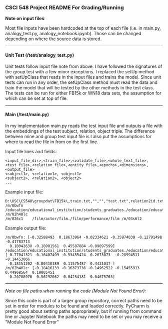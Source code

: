 ### CSCI 548 Project README For Grading/Running

**Note on input files**:

Most file inputs have been hardcoded at the top of each file (i.e. in main.py, analogy_test.py, analogy_notebook.ipynb).
Those can be changed depending on where the source data is stored.

---
#### Unit Test (/test/analogy_test.py)

Unit tests follow input file note from above. I have followed the signatures of the group test with a few minor
exceptions. I replaced the setUp method with setUpClass that reads in the input files and trains the model. Since unit
tests can run in any order, the setUpClass method must read the data and train the model that will be tested by
the other methods in the test class. The tests can be run for either FB15k or WN18 data sets, the assumption for which
can be set at top of file.

---

#### Main (/test/main.py)

In my implementation main.py reads the test input file and outputs a file with the embeddings of the test subject,
relation, object triple. The difference between mine and group test input file is I also put the assumptions for
where to read the file in from on the first line.

Input file lines and fields:
```text
<input_file_dir>,<train_file>,<validate_file>,<whole_text_file>,<test_file>,<relation_file>,<entity_file>,<epochs>,<dimensions>,<output_file>
<subject1>, <relation1>, <object1>
<subject2>, <relation2>, <object2>
...
```

Example input file:
```text
D:\USC\CS548\groupdat\FB15k\,train.txt,"","","test.txt",relation2id.txt,entity2id.txt,2,20,D:\USC\CS548\ditk\graph\embedding\analogy\test\G9_embedding_test_output_FB15k.txt
/m/0bwfn	/education/educational_institution/students_graduates./education/education/major_field_of_study	/m/02h40lc
/m/026c1	/film/actor/film./film/performance/film	/m/03s6l2
```
Example output file:
```text
/m/0bwfn: [-0.32588493  0.18673964 -0.02334621 -0.35974039 -0.12791498 -0.41783713
  0.10942638 -0.18001561  0.45587884 -0.09097599]
/education/educational_institution/students_graduates./education/education/major_field_of_study: [ 0.77041321 -0.16407499 -0.53455424  0.2073073  -0.28994511 -0.14453066
  0.18151202 -0.80410189  0.11575487  0.4431037 ]
/m/02h40lc: [-0.18416133 -0.16373736 -0.14962522 -0.15455913  0.44968564  0.19005451
  0.20788976  0.56292062  0.04254181 -0.04675763]
```

---

*Note on file paths when running the code (Module Not Found Error):*

Since this code is part of a larger group repository, correct paths need to be set in order for modules to be found
and loaded correctly. PyCharm is pretty good about setting paths appropriately, but if running from command line or
Jupyter Notebook the paths may need to be set or you may receive a "Module Not Found Error"